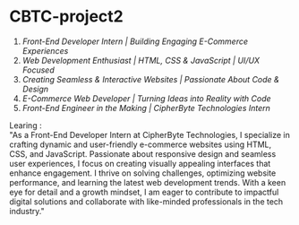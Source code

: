 # CBTC-project2 
1. *Front-End Developer Intern | Building Engaging E-Commerce Experiences*  
2. *Web Development Enthusiast | HTML, CSS & JavaScript | UI/UX Focused*  
3. *Creating Seamless & Interactive Websites | Passionate About Code & Design*  
4. *E-Commerce Web Developer | Turning Ideas into Reality with Code*  
5. *Front-End Engineer in the Making | CipherByte Technologies Intern*  

Learing :  
"As a Front-End Developer Intern at CipherByte Technologies, I specialize in crafting dynamic and user-friendly e-commerce websites using HTML, CSS, and JavaScript. 
Passionate about responsive design and seamless user experiences, I focus on creating visually appealing interfaces that enhance engagement. 
I thrive on solving challenges, optimizing website performance, and learning the latest web development trends. With a keen eye for detail and a growth mindset,
I am eager to contribute to impactful digital solutions and collaborate with like-minded professionals in the tech industry."  
